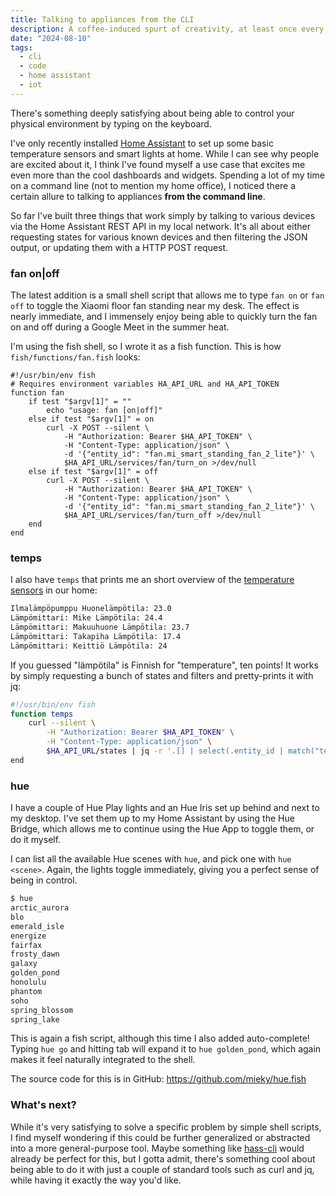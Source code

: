 ```yaml
---
title: Talking to appliances from the CLI
description: A coffee-induced spurt of creativity, at least once every few years.
date: "2024-08-10"
tags:
  - cli
  - code
  - home assistant
  - iot
---
```


There's something deeply satisfying about being able to control your physical environment by typing on the keyboard.

I've only recently installed [Home Assistant](https://www.home-assistant.io/) to set up some basic temperature sensors and smart lights at home. While I can see why people are excited about it, I think I've found myself a use case that excites me even more than the cool dashboards and widgets. Spending a lot of my time on a command line (not to mention my home office), I noticed there a certain allure to talking to appliances **from the command line**.

So far I've built three things that work simply by talking to various devices via the Home Assistant REST API in my local network. It's all about either requesting states for various known devices and then filtering the JSON output, or updating them with a HTTP POST request.

### fan on|off

The latest addition is a small shell script that allows me to type `fan on` or `fan off` to toggle the Xiaomi floor fan standing near my desk. The effect is nearly immediate, and I immensely enjoy being able to quickly turn the fan on and off during a Google Meet in the summer heat.

I'm using the fish shell, so I wrote it as a fish function. This is how `fish/functions/fan.fish` looks:

```fish
#!/usr/bin/env fish
# Requires environment variables HA_API_URL and HA_API_TOKEN
function fan
    if test "$argv[1]" = ""
        echo "usage: fan [on|off]"
    else if test "$argv[1]" = on
        curl -X POST --silent \
            -H "Authorization: Bearer $HA_API_TOKEN" \
            -H "Content-Type: application/json" \
            -d '{"entity_id": "fan.mi_smart_standing_fan_2_lite"}' \
            $HA_API_URL/services/fan/turn_on >/dev/null
    else if test "$argv[1]" = off
        curl -X POST --silent \
            -H "Authorization: Bearer $HA_API_TOKEN" \
            -H "Content-Type: application/json" \
            -d '{"entity_id": "fan.mi_smart_standing_fan_2_lite"}' \
            $HA_API_URL/services/fan/turn_off >/dev/null
    end
end
```

### temps

I also have `temps` that prints me an short overview of the [temperature sensors](https://sonoff.tech/product/gateway-and-sensors/snzb-02p/) in our home:

```sh
Ilmalämpöpumppu Huonelämpötila: 23.0
Lämpömittari: Mike Lämpötila: 24.4
Lämpömittari: Makuuhuone Lämpötila: 23.7
Lämpömittari: Takapiha Lämpötila: 17.4
Lämpömittari: Keittiö Lämpötila: 24
```

If you guessed "lämpötila" is Finnish for "temperature", ten points! It works by simply requesting a bunch of states and filters and pretty-prints it with jq:

```sh
#!/usr/bin/env fish
function temps
    curl --silent \
        -H "Authorization: Bearer $HA_API_TOKEN" \
        -H "Content-Type: application/json" \
        $HA_API_URL/states | jq -r '.[] | select(.entity_id | match("temperature")) | select(.attributes.unit_of_measurement == "°C") | "\(.attributes.friendly_name): \(.state)"'
end
```

### hue

I have a couple of Hue Play lights and an Hue Iris set up behind and next to my desktop. I've set them up to my Home Assistant by using the Hue Bridge, which allows me to continue using the Hue App to toggle them, or do it myself.

I can list all the available Hue scenes with `hue`,  and pick one with `hue <scene>`. Again, the lights toggle immediately, giving you a perfect sense of being in control.

```sh
$ hue
arctic_aurora
blo
emerald_isle
energize
fairfax
frosty_dawn
galaxy
golden_pond
honolulu
phantom
soho
spring_blossom
spring_lake
```

This is again a fish script, although this time I also added auto-complete! Typing `hue go` and hitting tab will expand it to `hue golden_pond`, which again makes it feel naturally integrated to the shell.

The source code for this is in GitHub: <https://github.com/mieky/hue.fish>

### What's next?

While it's very satisfying to solve a specific problem by simple shell scripts, I find myself wondering if this could be further generalized or abstracted into a more general-purpose tool. Maybe something like [hass-cli](https://www.home-assistant.io/blog/2019/02/04/introducing-home-assistant-cli/) would already be perfect for this, but I gotta admit, there's something cool about being able to do it with just a couple of standard tools such as curl and jq, while having it exactly the way you'd like.
